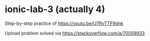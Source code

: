 # ionic-lab-3 (actually 4)

Step-by-step practice of https://youtu.be/U7RvTTF9dnk 

Upload problem solved via https://stackoverflow.com/a/70059933 

